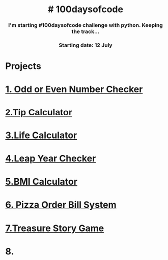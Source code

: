 <h1 align="center">
# 100daysofcode
  </h1>
  <h3 align="center">
I'm starting  #100daysofcode challenge with python. Keeping the track...
</h3>

<h3 align="center">
Starting date: 12 July
</h3>

<h1>Projects</h1>
<h1><a href="https://github.com/rafidoth/100daysofcode/blob/main/odd%20or%20even.py" target="_blank" rel="noopener"><strong>1. Odd or Even Number Checker</strong></a></h1>
<h1><a href="https://github.com/rafidoth/100daysofcode/blob/main/tip_calculator.py" rel="noopener noreferrer" target="_blank"><span style="font-family: Calibri, sans-serif;">2.Tip Calculator</span></a></h1>
<h1><a href="https://github.com/rafidoth/100daysofcode/blob/main/life_calculator.py" rel="noopener noreferrer" target="_blank">3.Life Calculator</a></h1>
<h1><a href="https://github.com/rafidoth/100daysofcode/blob/main/leap-year-program.py" rel="noopener noreferrer" target="_blank">4.Leap Year Checker</a></h1>
<h1><a href="https://github.com/rafidoth/100daysofcode/blob/main/BMI%20calculator.py" rel="noopener noreferrer" target="_blank">5.BMI Calculator</a></h1>
<h1><a href="https://github.com/rafidoth/100daysofcode/blob/main/Pizza%20Order%20Bill%20System.py" rel="noopener noreferrer" target="_blank">6. Pizza Order Bill System</a></h1>
<h1><a href="https://github.com/rafidoth/100daysofcode/blob/main/Treasure%20story%20game.py" rel="noopener noreferrer" target="_blank">7.Treasure Story Game</a></h1>
<h1>8.&nbsp;</h1>
<p><br></p>

